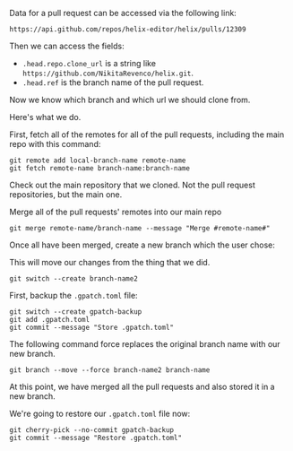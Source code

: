 Data for a pull request can be accessed via the following link:

```
https://api.github.com/repos/helix-editor/helix/pulls/12309
```

Then we can access the fields:

- `.head.repo.clone_url` is a string like `https://github.com/NikitaRevenco/helix.git`.
- `.head.ref` is the branch name of the pull request.

Now we know which branch and which url we should clone from.

Here's what we do.

First, fetch all of the remotes for all of the pull requests, including the main repo with this command:

```
git remote add local-branch-name remote-name
git fetch remote-name branch-name:branch-name
```

Check out the main repository that we cloned. Not the pull request repositories, but the main one.

Merge all of the pull requests' remotes into our main repo

```
git merge remote-name/branch-name --message "Merge #remote-name#"
```

Once all have been merged, create a new branch which the user chose:

This will move our changes from the thing that we did.

```
git switch --create branch-name2
```

First, backup the `.gpatch.toml` file:

```
git switch --create gpatch-backup
git add .gpatch.toml
git commit --message "Store .gpatch.toml"
```

The following command force replaces the original branch name with our new branch.

```
git branch --move --force branch-name2 branch-name
```

At this point, we have merged all the pull requests and also stored it in a new branch.

We're going to restore our `.gpatch.toml` file now:

```
git cherry-pick --no-commit gpatch-backup
git commit --message "Restore .gpatch.toml"
```
